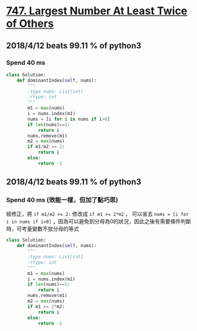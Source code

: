 # [747. Largest Number At Least Twice of Others](https://leetcode.com/problems/largest-number-at-least-twice-of-others/description/)

## 2018/4/12 beats 99.11 % of python3
### Spend 40 ms
```python
class Solution:
    def dominantIndex(self, nums):
        """
        :type nums: List[int]
        :rtype: int
        """
        m1 = max(nums)
        i = nums.index(m1)
        nums = [i for i in nums if i>0]
        if len(nums)==1:
            return i
        nums.remove(m1)
        m2 = max(nums)
        if m1/m2 >= 2:
            return i
        else:
            return -1
```


## 2018/4/12 beats 99.11 % of python3
### Spend 40 ms (效能一樣，但加了點巧思)
經修正，將 ```if m1/m2 >= 2:``` 修改成 ```if m1 >= 2*m2``` ， 可以省去 ```nums = [i for i in nums if i>0]``` ，因為可以避免到分母為0的狀況，因此之後有需要條件判斷時，可考量變數不放分母的等式
```python
class Solution:
    def dominantIndex(self, nums):
        """
        :type nums: List[int]
        :rtype: int
        """
        m1 = max(nums)
        i = nums.index(m1)
        if len(nums)==1:
            return i
        nums.remove(m1)
        m2 = max(nums)
        if m1 >= 2*m2:
            return i
        else:
            return -1
```
